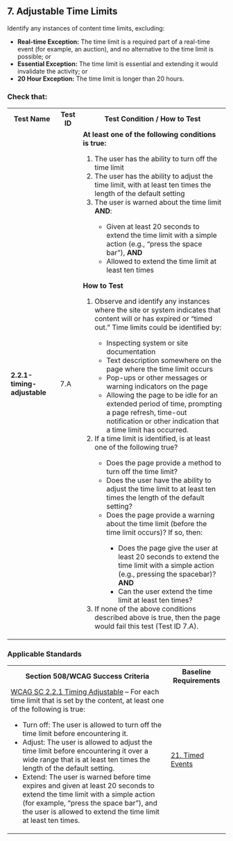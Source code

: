 ## 7. Adjustable Time Limits
Identify any instances of content time limits, excluding:
* **Real-time Exception:** The time limit is a required part of a real-time event (for example, an auction), and no alternative to the time limit is possible; or
* **Essential Exception:** The time limit is essential and extending it would invalidate the activity; or
* **20 Hour Exception:** The time limit is longer than 20 hours.

### Check that:
<table style="text-align:left verticle-align:top">
  <tr>
    <th>Test Name</th>
    <th>Test ID</th>
    <th>Test Condition / How to Test</th>
  </tr>
  <tr>
    <td><strong>2.2.1-timing-adjustable</strong></td>
    <td>7.A</td>
    <td><strong>At least one of the following conditions is true:</strong>
      <ol>
        <li>The user has the ability to turn off the time limit</li>
        <li>The user has the ability to adjust the time limit, with at least ten times the length of the default setting</li>
        <li>The user is warned about the time limit <strong>AND</strong>:</li>
          <ul>
            <li>Given at least 20 seconds to extend the time limit with a simple action (e.g., “press the space bar”), <strong>AND</strong></li>
            <li>Allowed to extend the time limit at least ten times</li>
          </ul>
      </ol>
      <strong>How to Test</strong>
      <ol>
        <li>Observe and identify any instances where the site or system indicates that content will or has expired or “timed out.” Time limits could be identified by:</li>
          <ul>
            <li>Inspecting system or site documentation</li>
            <li>Text description somewhere on the page where the time limit occurs</li>
            <li>Pop-ups or other messages or warning indicators on the page</li>
            <li>Allowing the page to be idle for an extended period of time, prompting a page refresh, time-out notification or other indication that a time limit has occurred.</li>
          </ul>
        <li>If a time limit is identified, is at least one of the following true?</li>
          <ul>
            <li>Does the page provide a method to turn off the time limit?</li>
            <li>Does the user have the ability to adjust the time limit to at least ten times the length of the default setting?</li>
            <li>Does the page provide a warning about the time limit (before the time limit occurs)? If so, then:</li>
              <ul>
                <li>Does the page give the user at least 20 seconds to extend the time limit with a simple action (e.g., pressing the spacebar)? <strong>AND</strong></li>
                <li>Can the user extend the time limit at least ten times?</li>
              </ul>
           </ul>
          <li>If none of the above conditions described above is true, then the page would fail this test (Test ID 7.A).</li>
    </td>
  </tr>
</table>

### Applicable Standards
<table>
  <tr>
    <th>Section 508/WCAG Success Criteria</th>
    <th>Baseline Requirements</th>
  </tr>
  <tr>
    <td><a href="http://www.w3.org/TR/UNDERSTANDING-WCAG20/time-limits-required-behaviors.html">WCAG SC 2.2.1 Timing Adjustable</a> – For each time limit that is set by the content, at least one of the following is true:
      <ul>
        <li>Turn off: The user is allowed to turn off the time limit before encountering it.</li>
        <li>Adjust: The user is allowed to adjust the time limit before encountering it over a wide range that is at least ten times the length of the default setting.</li>
        <li>Extend: The user is warned before time expires and given at least 20 seconds to extend the time limit with a simple action (for example, “press the space bar”), and the user is allowed to extend the time limit at least ten times.</li>
      </ul>
    </td>
    <td><a href="https://section508coordinators.github.io/ICTTestingBaseline/21TimedEvents.html">21. Timed Events</a></td>
  </tr>
</table>
